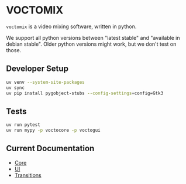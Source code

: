 # VOCTOMIX

`voctomix` is a video mixing software, written in python.

We support all python versions between "latest stable" and "available in
debian stable". Older python versions might work, but we don't test on
those.

## Developer Setup

```bash
uv venv --system-site-packages
uv sync
uv pip install pygobject-stubs --config-settings=config=Gtk3
```

## Tests

```bash
uv run pytest
uv run mypy -p voctocore -p voctogui
```

## Current Documentation

- [Core](https://github.com/voc/voctomix/tree/voctomix2/voctocore)
- [UI](https://github.com/voc/voctomix/tree/voctomix2/voctogui)
- [Transitions](https://github.com/voc/voctomix/blob/voctomix2/README-TRANSITIONS.md)
